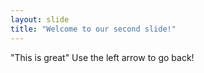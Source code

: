 ```yaml
---
layout: slide
title: "Welcome to our second slide!"
---
```

"This is great"
Use the left arrow to go back!
